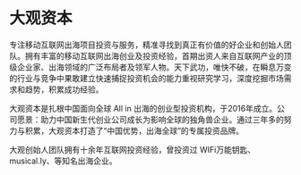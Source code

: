 # 大观资本

专注移动互联网出海项目投资与服务，精准寻找到真正有价值的好企业和创始人团队。拥有丰富的移动互联网出海创业及投资经验，首期出资人来自互联网产业的顶级企业家、出海领域的广泛布局者及领军人物。天下武功，唯快不破，在瞬息万变的行业与竞争中果敢建立快速捕捉投资机会的能力重视研究学习，深度挖掘市场需求和趋势，积累成功经验。

大观资本是扎根中国面向全球 All in 出海的创业型投资机构，于2016年成立。公司愿景：助力中国新生代创业公司成长为影响全球的独角兽企业。通过三年多的努力与积累，大观资本打造了“中国优势，出海全球”的专属投资品牌。

大观创始人团队拥有十余年互联网投资经验，曾投资过 WIFi万能钥匙、musical.ly、等知名出海企业。

